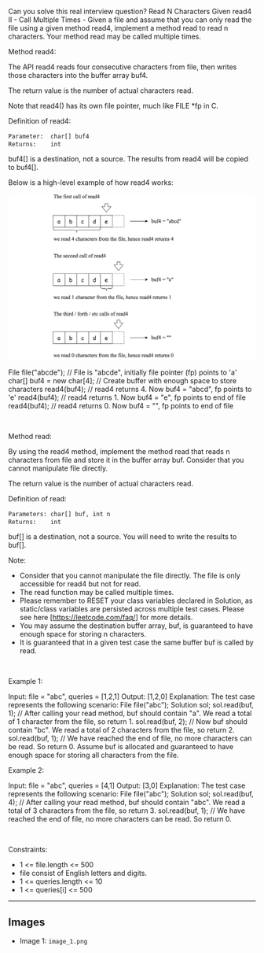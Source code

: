 Can you solve this real interview question? Read N Characters Given read4 II - Call Multiple Times - Given a file and assume that you can only read the file using a given method read4, implement a method read to read n characters. Your method read may be called multiple times.

Method read4:

The API read4 reads four consecutive characters from file, then writes those characters into the buffer array buf4.

The return value is the number of actual characters read.

Note that read4() has its own file pointer, much like FILE *fp in C.

Definition of read4:


    Parameter:  char[] buf4
    Returns:    int

buf4[] is a destination, not a source. The results from read4 will be copied to buf4[].


Below is a high-level example of how read4 works:

![Example 1](./image_1.png)


File file("abcde"); // File is "abcde", initially file pointer (fp) points to 'a'
char[] buf4 = new char[4]; // Create buffer with enough space to store characters
read4(buf4); // read4 returns 4. Now buf4 = "abcd", fp points to 'e'
read4(buf4); // read4 returns 1. Now buf4 = "e", fp points to end of file
read4(buf4); // read4 returns 0. Now buf4 = "", fp points to end of file


 

Method read:

By using the read4 method, implement the method read that reads n characters from file and store it in the buffer array buf. Consider that you cannot manipulate file directly.

The return value is the number of actual characters read.

Definition of read:


    Parameters:	char[] buf, int n
    Returns:	int

buf[] is a destination, not a source. You will need to write the results to buf[].


Note:

 * Consider that you cannot manipulate the file directly. The file is only accessible for read4 but not for read.
 * The read function may be called multiple times.
 * Please remember to RESET your class variables declared in Solution, as static/class variables are persisted across multiple test cases. Please see here [https://leetcode.com/faq/] for more details.
 * You may assume the destination buffer array, buf, is guaranteed to have enough space for storing n characters.
 * It is guaranteed that in a given test case the same buffer buf is called by read.

 

Example 1:


Input: file = "abc", queries = [1,2,1]
Output: [1,2,0]
Explanation: The test case represents the following scenario:
File file("abc");
Solution sol;
sol.read(buf, 1); // After calling your read method, buf should contain "a". We read a total of 1 character from the file, so return 1.
sol.read(buf, 2); // Now buf should contain "bc". We read a total of 2 characters from the file, so return 2.
sol.read(buf, 1); // We have reached the end of file, no more characters can be read. So return 0.
Assume buf is allocated and guaranteed to have enough space for storing all characters from the file.


Example 2:


Input: file = "abc", queries = [4,1]
Output: [3,0]
Explanation: The test case represents the following scenario:
File file("abc");
Solution sol;
sol.read(buf, 4); // After calling your read method, buf should contain "abc". We read a total of 3 characters from the file, so return 3.
sol.read(buf, 1); // We have reached the end of file, no more characters can be read. So return 0.


 

Constraints:

 * 1 <= file.length <= 500
 * file consist of English letters and digits.
 * 1 <= queries.length <= 10
 * 1 <= queries[i] <= 500

---

## Images

- Image 1: `image_1.png`
